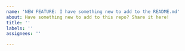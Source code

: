 ```yaml
---
name: 'NEW FEATURE: I have something new to add to the README.md'
about: Have something new to add to this repo? Share it here!
title: ''
labels: ''
assignees: ''

---
```



